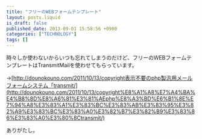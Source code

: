 ```yaml
---
title: "フリーのWEBフォームテンプレート"
layout: posts.liquid
is_draft: false
published_date: 2013-09-01 15:58:56 +0900
categories: ["TECHNOLOGY"]
tags: []
---
```


時々しか使わないからいつも忘れてしまうのだけど、フリーのWEBフォームテンプレートはTransmitMailを使わせてもらっています。

-\>[http://dounokouno.com/2011/10/13/copyright表示不要のphp製汎用メールフォームシステム「transmit/](http://dounokouno.com/2011/10/13/copyright%E8%A1%A8%E7%A4%BA%E4%B8%8D%E8%A6%81%E3%81%AEphp%E8%A3%BD%E6%B1%8E%E7%94%A8%E3%83%A1%E3%83%BC%E3%83%AB%E3%83%95%E3%82%A9%E3%83%BC%E3%83%A0%E3%82%B7%E3%82%B9%E3%83%86%E3%83%A0%E3%80%8Ctransmit/)

ありがたし。


